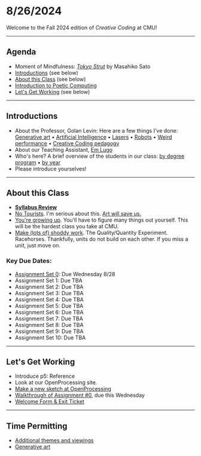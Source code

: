 # 8/26/2024

Welcome to the Fall 2024 edition of *Creative Coding* at CMU!

---

## Agenda

* Moment of Mindfulness: [*Tokyo Strut*](https://www.youtube.com/watch?v=4M-j0Wnjb7Q&t=6s) by Masahiko Sato
* [Introductions](#introductions) (see below)
* [About this Class](#about-this-class) (see below)
* [Introduction to Poetic Computing](https://github.com/golanlevin/lectures/blob/master/lecture_introduction/hello_60212.md)
* [Let's Get Working](#lets-get-working) (see below)


---
## Introductions

* About the Professor, Golan Levin: Here are a few things I've done: [Generative art](https://www.artblocks.io/curated/collections/cytographia-by-golan-levin) • [Artificial Intelligence](https://github.com/golanlevin/AmbigrammaticFigures) • [Lasers](https://flong.com/archive/projects/gpp-ii/index.html) • [Robots](https://flong.com/archive/projects/snout/index.html) • [Weird performance](https://flong.com/archive/projects/messa/index.html) • [Creative Coding pedagogy](https://mitpress.mit.edu/9780262542043/code-as-creative-medium/)
* About our Teaching Assistant, [Em Lugo](https://art.cmu.edu/people/emmanuel-lugo/)
* Who's here? A brief overview of the students in our class: [by degree program](images/0826/students_by_degree_program.png) • [by year](images/0826/students_by_year.png)
* Please introduce yourselves! 


---
## About this Class

* [**Syllabus Review**](https://github.com/golanlevin/60-212/blob/main/2024/syllabus/60-212_syllabus_fall2024.md)
* [No Tourists](images/0826/no-tourists.jpg). I'm serious about this. [Art will save us.](images/0826/maeda_nyt.jpg)
* [You're growing up](images/0826/baby-bird-worm.gif). You'll have to figure many things out yourself. This will be the hardest class you take at CMU.
* [Make (lots of) shoddy work](images/0826/fast-cheap-good.jpg). The Quality/Quantity Experiment. Racehorses. Thankfully, units do not build on each other. If you miss a unit, just move on.

### Key Due Dates: 

* [Assignment Set 0](../assignments/assignment_0.md): Due Wednesday 8/28
* Assignment Set 1: Due TBA
* Assignment Set 2: Due TBA
* Assignment Set 3: Due TBA
* Assignment Set 4: Due TBA
* Assignment Set 5: Due TBA
* Assignment Set 6: Due TBA
* Assignment Set 7: Due TBA
* Assignment Set 8: Due TBA
* Assignment Set 9: Due TBA
* Assignment Set 10: Due TBA

---
## Let's Get Working

* Introduce p5: Reference
* Look at our OpenProcessing site.
* [Make a new sketch at OpenProcessing](https://openprocessing.org/sketch/create)
* [Walkthrough of Assignment #0](../assignments/assignment_0.md), due this Wednesday
* [Welcome Form & Exit Ticket](https://forms.gle/qa1upyvUXWk1dWra6)


--- 
## Time Permitting

* [Additional themes and viewings](https://courses.ideate.cmu.edu/60-212/s2022/daily-notes/01-19-hello/themes-and-viewings/)
* [Generative art](https://golancourses.net/60120/daily-notes/unit-2-creative-code/generative-artworks-tasting/)
